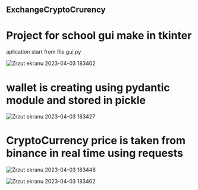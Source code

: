 ## ExchangeCryptoCrurency

# Project for school gui make in tkinter

aplication start from file gui.py

![Zrzut ekranu 2023-04-03 183402](https://user-images.githubusercontent.com/79656363/229578232-27c1d9bd-864a-4fb1-8884-9eda4516dee8.png)

# wallet is creating using pydantic module and stored in pickle 


![Zrzut ekranu 2023-04-03 183427](https://user-images.githubusercontent.com/79656363/229573385-9233aa5a-4908-4917-9ed3-d9a5334a679c.png)

# CryptoCurrency price is taken from binance in real time using requests 


![Zrzut ekranu 2023-04-03 183448](https://user-images.githubusercontent.com/79656363/229573554-7cb6468e-8536-4f1e-b1d1-d17f288b601e.png)

![Zrzut ekranu 2023-04-03 183402](https://user-images.githubusercontent.com/79656363/229578232-27c1d9bd-864a-4fb1-8884-9eda4516dee8.png)
